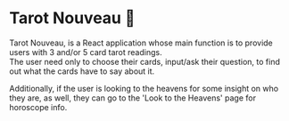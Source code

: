 # Tarot Nouveau 🔮
Tarot Nouveau, is a React application whose main function is to provide users with 3 and/or 5 card tarot readings.  
The user need only to choose their cards, input/ask their question, to find out what the cards have to say about it. 

Additionally, if the user is looking to the heavens for some insight on who they are, as well, they can go to the 'Look to the Heavens' page for horoscope info. 

